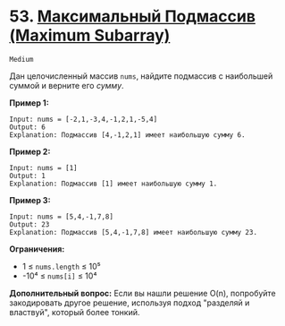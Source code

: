 # 53. [Максимальный Подмассив (Maximum Subarray)](https://leetcode.com/problems/maximum-subarray/description/)

`Medium`

Дан целочисленный массив `nums`, найдите подмассив с наибольшей суммой и верните его *сумму*.

**Пример 1:**
```
Input: nums = [-2,1,-3,4,-1,2,1,-5,4]
Output: 6
Explanation: Подмассив [4,-1,2,1] имеет наибольшую сумму 6.
```

**Пример 2:**
```
Input: nums = [1]
Output: 1
Explanation: Подмассив [1] имеет наибольшую сумму 1.
```

**Пример 3:**
```
Input: nums = [5,4,-1,7,8]
Output: 23
Explanation: Подмассив [5,4,-1,7,8] имеет наибольшую сумму 23.
```

**Ограничения:**

*   1 ≤ `nums.length` ≤ 10⁵
*   -10⁴ ≤ `nums[i]` ≤ 10⁴

**Дополнительный вопрос:** Если вы нашли решение O(n), попробуйте закодировать другое решение, используя подход "разделяй и властвуй", который более тонкий.